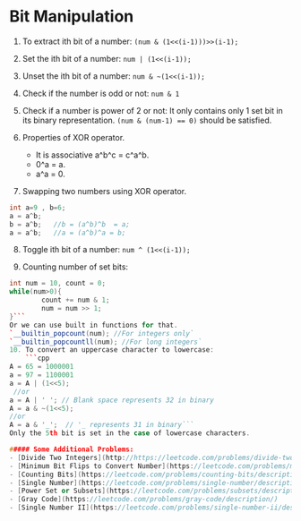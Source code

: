 # Bit Manipulation
1. To extract ith bit of a number:
	`(num & (1<<(i-1)))>>(i-1);`

2. Set the ith bit of a number:
	`num | (1<<(i-1));`
	
3. Unset the ith bit of a number:
	`num & ~(1<<(i-1));`
	
4.  Check if the number is odd or not:
	`num & 1`
	
5. Check if a number is power of 2 or not:
	It only contains only 1 set bit in its binary representation.
	`(num & (num-1) == 0)` should be satisfied.
	
6. Properties of XOR operator.
	- It is associative a^b^c = c^a^b.
	- 0^a = a.
	- a^a = 0.

7. Swapping two numbers using XOR operator.
```cpp
int a=9 , b=6;
a = a^b; 
b = a^b;   //b = (a^b)^b  = a;
a = a^b;   //a = (a^b)^a = b;
```
8. Toggle ith bit of a number:
	`num ^ (1<<(i-1));`

9. Counting number of set bits:
```cpp
int num = 10, count = 0;
while(num>0){
		count += num & 1;
		num = num >> 1;
}```
Or we can use built in functions for that.
`__builtin_popcount(num); //For integers only`
`__builtin_popcountll(num); //For long integers`
10. To convert an uppercase character to lowercase:
	```cpp
A = 65 = 1000001
a = 97 = 1100001
a = A | (1<<5);
 //or
a = A | ' '; // Blank space represents 32 in binary
A = a & ~(1<<5);
//or
A = a & '_';  // '_ represents 31 in binary```
Only the 5th bit is set in the case of lowercase characters.

##### Some Additional Problems:
- [Divide Two Integers](http://https://leetcode.com/problems/divide-two-integers/description/ "Divide Two Integers")
- [Minimum Bit Flips to Convert Number](https://leetcode.com/problems/minimum-bit-flips-to-convert-number/description/)
- [Counting Bits](https://leetcode.com/problems/counting-bits/description/)
- [Single Number](https://leetcode.com/problems/single-number/description/)
- [Power Set or Subsets](https://leetcode.com/problems/subsets/description/)
- [Gray Code](https://leetcode.com/problems/gray-code/description/)
- [Single Number II](https://leetcode.com/problems/single-number-ii/description/)
